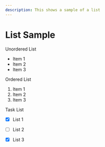 ```yaml
---
description: This shows a sample of a list
---
```


# List Sample

Unordered List

* Item 1
* Item 2
* Item 3

Ordered List

1. Item 1
2. Item 2
3. Item 3

Task List

* [x] List 1
* [ ] List 2
* [x] List 3

